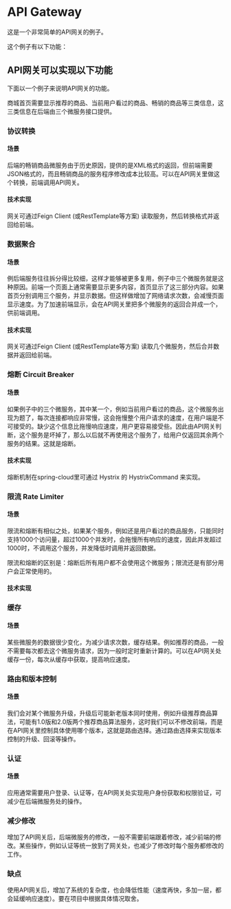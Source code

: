 API Gateway
===========================
这是一个非常简单的API网关的例子。


这个例子有以下功能：



## API网关可以实现以下功能
下面以一个例子来说明API网关的功能。

商城首页需要显示推荐的商品、当前用户看过的商品、畅销的商品等三类信息，这三类信息在后端由三个微服务接口提供。

### 协议转换
#### 场景
后端的畅销商品微服务由于历史原因，提供的是XML格式的返回，但前端需要JSON格式的，而且畅销商品的服务程序修改成本比较高。可以在API网关里做这个转换，前端调用API网关。

#### 技术实现
网关可通过Feign Client (或RestTemplate等方案) 读取服务，然后转换格式并返回给前端。
    
### 数据聚合
#### 场景
例后端服务往往拆分得比较细，这样才能够被更多复用，例子中三个微服务就是这种原因。前端一个页面上通常需要显示更多内容，首页显示了这三部分内容。如果首页分别调用三个服务，并显示数据。但这样做增加了网络请求次数，会减慢页面显示速度。为了加速前端显示，会在API网关里把多个微服务的返回合并成一个，供前端调用。

#### 技术实现
网关可通过Feign Client (或RestTemplate等方案) 读取几个微服务，然后合并数据并返回给前端。

### 熔断 Circuit Breaker
#### 场景
如果例子中的三个微服务，其中某一个，例如当前用户看过的商品，这个微服务出现为题了，每次连接都响应非常慢，这会拖慢整个用户请求的速度，在用户端是不可接受的。缺少这个信息比拖慢响应速度，用户更容易接受些。因此由API网关判断，这个服务是坏掉了，那么以后就不再使用这个服务了，给用户仅返回其余两个服务的结果。这就是熔断。

#### 技术实现
熔断机制在spring-cloud里可通过 Hystrix 的 HystrixCommand 来实现。

### 限流 Rate Limiter
#### 场景
限流和熔断有相似之处，如果某个服务，例如还是用户看过的商品服务，只能同时支持1000个访问量，超过1000个并发时，会拖慢所有响应的速度，因此并发超过1000时，不调用这个服务，并发降低时调用并返回数据。

限流和熔断的区别是：熔断后所有用户都不会使用这个微服务；限流还是有部分用户会正常使用的。

#### 技术实现

### 缓存
#### 场景
某些微服务的数据很少变化，为减少请求次数，缓存结果。例如推荐的商品，一般不需要每次都去这个微服务请求，因为一般时定时重新计算的。可以在API网关处缓存一份，每次从缓存中获取，提高响应速度。

### 路由和版本控制
#### 场景
我们会对某个微服务升级，升级后可能新老版本同时使用，例如升级推荐商品算法，可能有1.0版和2.0版两个推荐商品算法服务，这时我们可以不修改前端，而是在API网关里控制具体使用哪个版本，这就是路由选择。通过路由选择来实现版本控制的升级、回滚等操作。

### 认证
#### 场景
应用通常需要用户登录、认证等，在API网关处实现用户身份获取和权限验证，可减少在后端微服务处的操作。

### 减少修改
增加了API网关后，后端微服务的修改，一般不需要前端跟着修改，减少前端的修改。某些操作，例如认证等统一放到了网关处，也减少了修改时每个服务都修改的工作。

### 缺点
使用API网关后，增加了系统的复杂度，也会降低性能（速度再快，多加一层，都会延缓响应速度）。要在项目中根据具体情况取舍。
